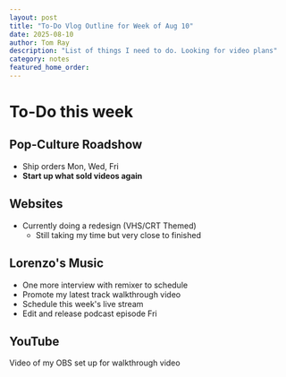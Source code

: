 ```yaml
---
layout: post
title: "To-Do Vlog Outline for Week of Aug 10"
date: 2025-08-10
author: Tom Ray
description: "List of things I need to do. Looking for video plans"
category: notes
featured_home_order:
---
```

# To-Do this week

## Pop-Culture Roadshow

- Ship orders Mon, Wed, Fri
- **Start up what sold videos again**

## Websites

- Currently doing a redesign (VHS/CRT Themed)
    - Still taking my time but very close to finished

## Lorenzo's Music

- One more interview with remixer to schedule
- Promote my latest track walkthrough video
- Schedule this week's live stream
- Edit and release podcast episode Fri

## YouTube

Video of my OBS set up for walkthrough video

